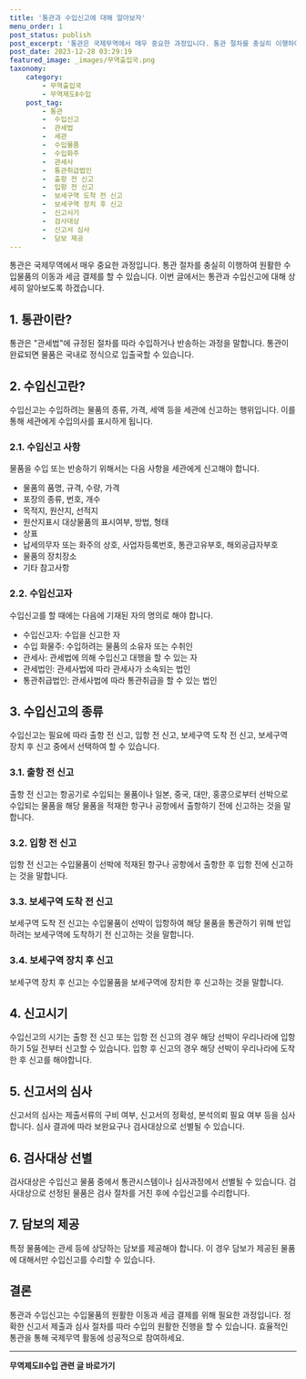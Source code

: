 ```yaml
---
title: '통관과 수입신고에 대해 알아보자'
menu_order: 1
post_status: publish
post_excerpt: '통관은 국제무역에서 매우 중요한 과정입니다. 통관 절차를 충실히 이행하여 원활한 수입물품의 이동과 세금 결제를 할 수 있습니다. 이번 글에서는 통관과 수입신고에 대해 상세히 알아보도록 하겠습니다.'
post_date: 2023-12-28 03:29:19
featured_image: _images/무역출입국.png
taxonomy:
    category:
        - 무역출입국
        - 무역제도Ⅱ수입
    post_tag:
        - 통관
        -  수입신고
        -  관세법
        -  세관
        -  수입물품
        -  수입화주
        -  관세사
        -  통관취급법인
        -  출항 전 신고
        -  입항 전 신고
        -  보세구역 도착 전 신고
        -  보세구역 장치 후 신고
        -  신고시기
        -  검사대상
        -  신고서 심사
        -  담보 제공
---
```



통관은 국제무역에서 매우 중요한 과정입니다. 통관 절차를 충실히 이행하여 원활한 수입물품의 이동과 세금 결제를 할 수 있습니다. 이번 글에서는 통관과 수입신고에 대해 상세히 알아보도록 하겠습니다.

## 1. 통관이란?
통관은 "관세법"에 규정된 절차를 따라 수입하거나 반송하는 과정을 말합니다. 통관이 완료되면 물품은 국내로 정식으로 입출국할 수 있습니다.

## 2. 수입신고란?
수입신고는 수입하려는 물품의 종류, 가격, 세액 등을 세관에 신고하는 행위입니다. 이를 통해 세관에게 수입의사를 표시하게 됩니다.

### 2.1. 수입신고 사항
물품을 수입 또는 반송하기 위해서는 다음 사항을 세관에게 신고해야 합니다.

- 물품의 품명, 규격, 수량, 가격
- 포장의 종류, 번호, 개수
- 목적지, 원산지, 선적지
- 원산지표시 대상물품의 표시여부, 방법, 형태
- 상표
- 납세의무자 또는 화주의 상호, 사업자등록번호, 통관고유부호, 해외공급자부호
- 물품의 장치장소
- 기타 참고사항

### 2.2. 수입신고자
수입신고를 할 때에는 다음에 기재된 자의 명의로 해야 합니다.

- 수입신고자: 수입을 신고한 자
- 수입 화물주: 수입하려는 물품의 소유자 또는 수취인
- 관세사: 관세법에 의해 수입신고 대행을 할 수 있는 자
- 관세법인: 관세사법에 따라 관세사가 소속되는 법인
- 통관취급법인: 관세사법에 따라 통관취급을 할 수 있는 법인

## 3. 수입신고의 종류
수입신고는 필요에 따라 출항 전 신고, 입항 전 신고, 보세구역 도착 전 신고, 보세구역 장치 후 신고 중에서 선택하여 할 수 있습니다.

### 3.1. 출항 전 신고
출항 전 신고는 항공기로 수입되는 물품이나 일본, 중국, 대만, 홍콩으로부터 선박으로 수입되는 물품을 해당 물품을 적재한 항구나 공항에서 출항하기 전에 신고하는 것을 말합니다.

### 3.2. 입항 전 신고
입항 전 신고는 수입물품이 선박에 적재된 항구나 공항에서 출항한 후 입항 전에 신고하는 것을 말합니다.

### 3.3. 보세구역 도착 전 신고
보세구역 도착 전 신고는 수입물품이 선박이 입항하여 해당 물품을 통관하기 위해 반입하려는 보세구역에 도착하기 전 신고하는 것을 말합니다.

### 3.4. 보세구역 장치 후 신고
보세구역 장치 후 신고는 수입물품을 보세구역에 장치한 후 신고하는 것을 말합니다.

## 4. 신고시기
수입신고의 시기는 출항 전 신고 또는 입항 전 신고의 경우 해당 선박이 우리나라에 입항하기 5일 전부터 신고할 수 있습니다. 입항 후 신고의 경우 해당 선박이 우리나라에 도착한 후 신고를 해야합니다.

## 5. 신고서의 심사
신고서의 심사는 제출서류의 구비 여부, 신고서의 정확성, 분석의뢰 필요 여부 등을 심사합니다. 심사 결과에 따라 보완요구나 검사대상으로 선별될 수 있습니다.

## 6. 검사대상 선별
검사대상은 수입신고 물품 중에서 통관시스템이나 심사과정에서 선별될 수 있습니다. 검사대상으로 선정된 물품은 검사 절차를 거친 후에 수입신고를 수리합니다.

## 7. 담보의 제공
특정 물품에는 관세 등에 상당하는 담보를 제공해야 합니다. 이 경우 담보가 제공된 물품에 대해서만 수입신고를 수리할 수 있습니다.

## 결론
통관과 수입신고는 수입물품의 원활한 이동과 세금 결제를 위해 필요한 과정입니다. 정확한 신고서 제출과 심사 절차를 따라 수입의 원활한 진행을 할 수 있습니다. 효율적인 통관을 통해 국제무역 활동에 성공적으로 참여하세요.
<!-- wp:separator -->
<hr class="wp-block-separator has-alpha-channel-opacity"/>
<!-- /wp:separator -->

<!-- wp:group {"backgroundColor":"base","layout":{"type":"constrained"}} -->
<div class="wp-block-group has-base-background-color has-background"><!-- wp:paragraph {"align":"center","fontSize":"medium"} -->
<p class="has-text-align-center has-large-font-size"><strong>무역제도Ⅱ수입 관련 글 바로가기</strong></p>
<!-- /wp:paragraph -->


<!-- wp:latest-posts
{"categories":[{"id":14432,"count":19,"description":"","link":"https://uknowlaw.com/category/%eb%ac%b4%ec%97%ad%ec%a0%9c%eb%8f%84%e2%85%b1%ec%88%98%ec%9e%85/","name":"무역제도Ⅱ수입","slug":"무역제도Ⅱ수입","taxonomy":"category","parent":0,"meta":[],"_links":{"self":[{"href":"https://uknowlaw.com/wp-json/wp/v2/categories/14432"}],"collection":[{"href":"https://uknowlaw.com/wp-json/wp/v2/categories"}],"about":[{"href":"https://uknowlaw.com/wp-json/wp/v2/taxonomies/category"}],"wp:post_type":[{"href":"https://uknowlaw.com/wp-json/wp/v2/posts?categories=14432"}],"curies":[{"name":"wp","href":"https://api.w.org/{rel}","templated":true}]}}],"postsToShow":100,"excerptLength":28,"postLayout":"grid","columns":2,"featuredImageAlign":"left","featuredImageSizeSlug":"large","fontSize":"small"} /--></div>
<!-- /wp:group -->